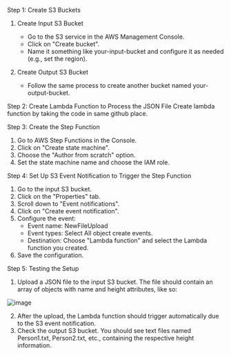 Step 1: Create S3 Buckets
1. Create Input S3 Bucket

    - Go to the S3 service in the AWS Management Console.
    - Click on "Create bucket".
    - Name it something like your-input-bucket and configure it as needed (e.g., set the region).
2. Create Output S3 Bucket

    - Follow the same process to create another bucket named your-output-bucket.
      
Step 2: Create Lambda Function to Process the JSON File
Create lambda function by taking the code in same github place.

Step 3: Create the Step Function
1. Go to AWS Step Functions in the Console.
2. Click on "Create state machine".
3. Choose the "Author from scratch" option.
4. Set the state machine name and choose the IAM role.
   
Step 4: Set Up S3 Event Notification to Trigger the Step Function
1. Go to the input S3 bucket.
2. Click on the "Properties" tab.
3. Scroll down to "Event notifications".
4. Click on "Create event notification".
5. Configure the event:
    - Event name: NewFileUpload
    - Event types: Select All object create events.
    - Destination: Choose "Lambda function" and select the Lambda function you created.
6. Save the configuration.

Step 5: Testing the Setup
1. Upload a JSON file to the input S3 bucket. The file should contain an array of objects with name and height attributes, like so:

![image](https://github.com/user-attachments/assets/7bdcfb61-f940-4deb-81d8-3f62cf8384b0)

2. After the upload, the Lambda function should trigger automatically due to the S3 event notification.
3. Check the output S3 bucket. You should see text files named Person1.txt, Person2.txt, etc., containing the respective height information.
